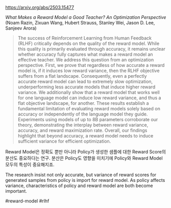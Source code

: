 https://arxiv.org/abs/2503.15477

*What Makes a Reward Model a Good Teacher? An Optimization Perspective* (Noam Razin, Zixuan Wang, Hubert Strauss, Stanley Wei, Jason D. Lee, Sanjeev Arora)

> The success of Reinforcement Learning from Human Feedback (RLHF) critically depends on the quality of the reward model. While this quality is primarily evaluated through accuracy, it remains unclear whether accuracy fully captures what makes a reward model an effective teacher. We address this question from an optimization perspective. First, we prove that regardless of how accurate a reward model is, if it induces low reward variance, then the RLHF objective suffers from a flat landscape. Consequently, even a perfectly accurate reward model can lead to extremely slow optimization, underperforming less accurate models that induce higher reward variance. We additionally show that a reward model that works well for one language model can induce low reward variance, and thus a flat objective landscape, for another. These results establish a fundamental limitation of evaluating reward models solely based on accuracy or independently of the language model they guide. Experiments using models of up to 8B parameters corroborate our theory, demonstrating the interplay between reward variance, accuracy, and reward maximization rate. Overall, our findings highlight that beyond accuracy, a reward model needs to induce sufficient variance for efficient optimization.

Reward Model은 정확도 뿐만 아니라 Policy가 생성한 샘플에 대한 Reward Score의 분산도 중요하다는 연구. 분산은 Policy도 영향을 미치기에 Policy와 Reward Model 모두의 특성이 중요해지죠.

<english>
The research insist not only accurate, but variance of reward scores for generated samples from policy is import for reward model. As policy affects variance, characteristics of policy and reward model are both become important.
</english>

#reward-model #rlhf 